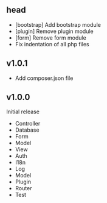 ## head

* [bootstrap] Add bootstrap module
* [plugin] Remove plugin module
* [form] Remove form module
* Fix indentation of all php files

## v1.0.1

* Add composer.json file

## v1.0.0

Initial release

* Controller
* Database
* Form
* Model
* View
* Auth
* I18n
* Log
* Model
* Plugin
* Router
* Test
